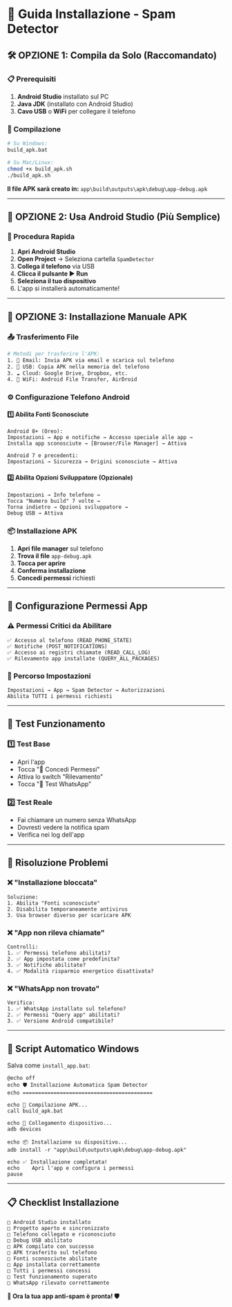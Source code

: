 # 📱 Guida Installazione - Spam Detector

## 🛠️ OPZIONE 1: Compila da Solo (Raccomandato)

### 📋 Prerequisiti
1. **Android Studio** installato sul PC
2. **Java JDK** (installato con Android Studio)
3. **Cavo USB** o **WiFi** per collegare il telefono

### 🔨 Compilazione
```bash
# Su Windows:
build_apk.bat

# Su Mac/Linux:
chmod +x build_apk.sh
./build_apk.sh
```

**Il file APK sarà creato in:** `app\build\outputs\apk\debug\app-debug.apk`

---

## 📱 OPZIONE 2: Usa Android Studio (Più Semplice)

### 🚀 Procedura Rapida
1. **Apri Android Studio**
2. **Open Project** → Seleziona cartella `SpamDetector`
3. **Collega il telefono** via USB
4. **Clicca il pulsante ▶️ Run**
5. **Seleziona il tuo dispositivo**
6. L'app si installerà automaticamente!

---

## 📲 OPZIONE 3: Installazione Manuale APK

### 📤 Trasferimento File
```bash
# Metodi per trasferire l'APK:
1. 📧 Email: Invia APK via email e scarica sul telefono
2. 💾 USB: Copia APK nella memoria del telefono
3. ☁️ Cloud: Google Drive, Dropbox, etc.
4. 📶 WiFi: Android File Transfer, AirDroid
```

### ⚙️ Configurazione Telefono Android

#### 1️⃣ **Abilita Fonti Sconosciute**
```
Android 8+ (Oreo):
Impostazioni → App e notifiche → Accesso speciale alle app → 
Installa app sconosciute → [Browser/File Manager] → Attiva

Android 7 e precedenti:
Impostazioni → Sicurezza → Origini sconosciute → Attiva
```

#### 2️⃣ **Abilita Opzioni Sviluppatore** (Opzionale)
```
Impostazioni → Info telefono → 
Tocca "Numero build" 7 volte → 
Torna indietro → Opzioni sviluppatore → 
Debug USB → Attiva
```

### 📦 Installazione APK
1. **Apri file manager** sul telefono
2. **Trova il file** `app-debug.apk`
3. **Tocca per aprire**
4. **Conferma installazione**
5. **Concedi permessi** richiesti

---

## 🔐 Configurazione Permessi App

### ⚠️ Permessi Critici da Abilitare
```
✅ Accesso al telefono (READ_PHONE_STATE)
✅ Notifiche (POST_NOTIFICATIONS)
✅ Accesso ai registri chiamate (READ_CALL_LOG)
✅ Rilevamento app installate (QUERY_ALL_PACKAGES)
```

### 📱 Percorso Impostazioni
```
Impostazioni → App → Spam Detector → Autorizzazioni
Abilita TUTTI i permessi richiesti
```

---

## 🧪 Test Funzionamento

### 1️⃣ **Test Base**
- Apri l'app
- Tocca "🔐 Concedi Permessi"
- Attiva lo switch "Rilevamento"
- Tocca "🧪 Test WhatsApp"

### 2️⃣ **Test Reale**
- Fai chiamare un numero senza WhatsApp
- Dovresti vedere la notifica spam
- Verifica nei log dell'app

---

## 🔧 Risoluzione Problemi

### ❌ **"Installazione bloccata"**
```
Soluzione:
1. Abilita "Fonti sconosciute"
2. Disabilita temporaneamente antivirus
3. Usa browser diverso per scaricare APK
```

### ❌ **"App non rileva chiamate"**
```
Controlli:
1. ✅ Permessi telefono abilitati?
2. ✅ App impostata come predefinita?
3. ✅ Notifiche abilitate?
4. ✅ Modalità risparmio energetico disattivata?
```

### ❌ **"WhatsApp non trovato"**
```
Verifica:
1. ✅ WhatsApp installato sul telefono?
2. ✅ Permessi "Query app" abilitati?
3. ✅ Versione Android compatibile?
```

---

## 🚀 Script Automatico Windows

Salva come `install_app.bat`:
```batch
@echo off
echo 🛡️ Installazione Automatica Spam Detector
echo ==========================================

echo 🔨 Compilazione APK...
call build_apk.bat

echo 📱 Collegamento dispositivo...
adb devices

echo 📦 Installazione su dispositivo...
adb install -r "app\build\outputs\apk\debug\app-debug.apk"

echo ✅ Installazione completata!
echo    Apri l'app e configura i permessi
pause
```

---

## 📋 Checklist Installazione

```
□ Android Studio installato
□ Progetto aperto e sincronizzato
□ Telefono collegato e riconosciuto
□ Debug USB abilitato
□ APK compilato con successo
□ APK trasferito sul telefono
□ Fonti sconosciute abilitate
□ App installata correttamente
□ Tutti i permessi concessi
□ Test funzionamento superato
□ WhatsApp rilevato correttamente
```

**🎉 Ora la tua app anti-spam è pronta! 🛡️**